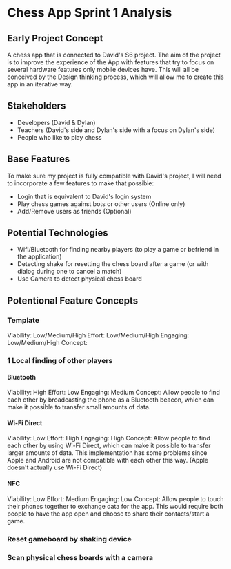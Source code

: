 # Chess App Sprint 1 Analysis

## Early Project Concept

A chess app that is connected to David's S6 project. The aim of the project is to improve the experience of the App with features that try to focus on several hardware features only mobile devices have. This will all be conceived by the Design thinking process, which will allow me to create this app in an iterative way.

## Stakeholders

- Developers (David & Dylan)
- Teachers (David's side and Dylan's side with a focus on Dylan's side)
- People who like to play chess

## Base Features

To make sure my project is fully compatible with David's project, I will need to incorporate a few features to make that possible:

- Login that is equivalent to David's login system
- Play chess games against bots or other users (Online only)
- Add/Remove users as friends (Optional)

## Potential Technologies

- Wifi/Bluetooth for finding nearby players (to play a game or befriend in the application)
- Detecting shake for resetting the chess board after a game (or with dialog during one to cancel a match)
- Use Camera to detect physical chess board

## Potentional Feature Concepts

### Template

Viability: Low/Medium/High
Effort: Low/Medium/High
Engaging: Low/Medium/High
Concept:

### 1 Local finding of other players

#### Bluetooth

Viability: High
Effort: Low
Engaging: Medium
Concept: 
Allow people to find each other by broadcasting the phone as a Bluetooth beacon, which can make it possible to transfer small amounts of data.

#### Wi-Fi Direct

Viability: Low
Effort: High
Engaging: High
Concept: 
Allow people to find each other by using Wi-Fi Direct, which can make it possible to transfer larger amounts of data. This implementation has some problems since Apple and Android are not compatible with each other this way. (Apple doesn't actually use Wi-Fi Direct)

#### NFC

Viability: Low
Effort: Medium
Engaging: Low
Concept:
Allow people to touch their phones together to exchange data for the app. This would require both people to have the app open and choose to share their contacts/start a game.


### Reset gameboard by shaking device

### Scan physical chess boards with a camera